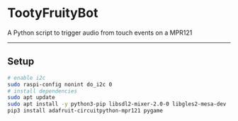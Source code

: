 # TootyFruityBot
A Python script to trigger audio from touch events on a MPR121

---

## Setup
```sh
# enable i2c
sudo raspi-config nonint do_i2c 0
# install dependencies
sudo apt update
sudo apt install -y python3-pip libsdl2-mixer-2.0-0 libgles2-mesa-dev
pip3 install adafruit-circuitpython-mpr121 pygame
```

